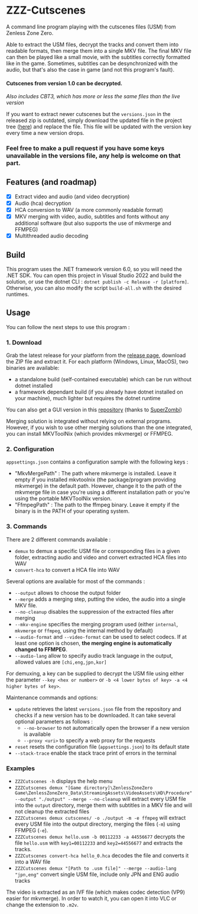 ﻿# ZZZ-Cutscenes

A command line program playing with the cutscenes files (USM) from Zenless Zone Zero.

Able to extract the USM files, decrypt the tracks and convert them into readable formats, then merge them into a single MKV file.
The final MKV file can then be played like a small movie, with the subtitles correctly formatted like in the game.
Sometimes, subtitles can be desynchronized with the audio, but that's also the case in game (and not this program's fault).

#### Cutscenes from version 1.0 can be decrypted.

_Also includes CBT3, which has more or less the same files than the live version_

If you want to extract newer cutscenes but the `versions.json` in the released zip is outdated, simply download the updated file in the project tree ([here](https://raw.githubusercontent.com/Clostro/ZZZ-cutscenes/main/versions.json)) and replace the file.
This file will be updated with the version key every time a new version drops.

### Feel free to make a pull request if you have some keys unavailable in the versions file, any help is welcome on that part.

## Features (and roadmap)

- [x] Extract video and audio (and video decryption)
- [x] Audio (hca) decryption
- [x] HCA conversion to WAV (a more commonly readable format)
- [x] MKV merging with video, audio, subtitles and fonts without any additional software (but also supports the use of mkvmerge and FFMPEG)
- [x] Multithreaded audio decoding

## Build

This program uses the .NET framework version 6.0, so you will need the .NET SDK.
You can open this project in Visual Studio 2022 and build the solution, or use the dotnet CLI : `dotnet publish -c Release -r [platform]`.
Otherwise, you can also modify the script `build-all.sh` with the desired runtimes.

## Usage

You can follow the next steps to use this program :

### 1. Download

Grab the latest release for your platform from the [release page](https://github.com/Clostro/ZZZ-cutscenes/releases/latest), download the ZIP file and extract it.
For each platform (Windows, Linux, MacOS), two binaries are available:

- a standalone build (self-contained executable) which can be run without dotnet installed
- a framework dependant build (if you already have dotnet installed on your machine), much lighter but requires the dotnet runtime

You can also get a GUI version in this [repository](https://github.com/Clostro/ZZZ-Cutscenes-GUI) (thanks to [SuperZombi](https://github.com/SuperZombi))

Merging solution is integrated without relying on external programs.
However, if you wish to use other merging solutions than the one integrated, you can install MKVToolNix (which provides mkvmerge) or FFMPEG.

### 2. Configuration

`appsettings.json` contains a configuration sample with the following keys :

- "MkvMergePath" : The path where mkvmerge is installed. Leave it empty if you installed mkvtoolnix (the package/program providing mkvmerge) in the default path. However, change it to the path of the mkvmerge file in case you're using a different installation path or you're using the portable MKVToolNix version.
- "FfmpegPath" : The path to the ffmpeg binary. Leave it empty if the binary is in the PATH of your operating system.

### 3. Commands

There are 2 different commands available :

- `demux` to demux a specific USM file or corresponding files in a given folder, extracting audio and video and convert extracted HCA files into WAV
- `convert-hca` to convert a HCA file into WAV

Several options are available for most of the commands :

- `--output` allows to choose the output folder
- `--merge` adds a merging step, putting the video, the audio into a single MKV file. 
- `--no-cleanup` disables the suppression of the extracted files after merging
- `--mkv-engine` specifies the merging program used (either `internal`, `mkvmerge` or `ffmpeg`, using the internal method by default)
- `--audio-format` and `--video-format` can be used to select codecs. If at least one option is chosen, **the merging engine is automatically changed to FFMPEG**.
- `--audio-lang` allow to specify audio track language in the output, allowed values are `[chi,eng,jpn,kor]`

For demuxing, a key can be supplied to decrypt the USM file using either the parameter `--key <hex or number>` or `-b <4 lower bytes of key> -a <4 higher bytes of key>`.

Maintenance commands and options:

- `update` retrieves the latest `versions.json` file from the repository and checks if a new version has to be downloaded. It can take several optional parameters as follows :
  - `--no-browser` to not automatically open the browser if a new version is available
  - `--proxy <uri>` to specify a web proxy for the requests
- `reset` resets the configuration file (`appsettings.json`) to its default state
- `--stack-trace` enable the stack trace print of errors in the terminal

### Examples

- `ZZZCutscenes -h` displays the help menu
- `ZZZCutscenes demux "[Game directory]\ZenlessZoneZero Game\ZenlessZoneZero_Data\StreamingAssets\VideoAssets\HD\Procedure" --output "./output" --merge --no-cleanup` will extract every USM file into the `output` directory, merge them with subtitles in a MKV file and will not cleanup the extracted files
- `ZZZCutscenes demux cutscenes/ -o ./output -m -e ffmpeg` will extract every USM file into the output directory, merging the files (`-m`) using FFMPEG (`-e`).
- `ZZZCutscenes demux hello.usm -b 00112233 -a 44556677` decrypts the file `hello.usm` with `key1=00112233` and `key2=44556677` and extracts the tracks.
- `ZZZCutscenes convert-hca hello_0.hca` decodes the file and converts it into a WAV file
- `ZZZCutscenes demux "[Path to .usm file]" --merge --audio-lang "jpn,eng"` convert single USM file, include only JPN and ENG audio tracks

The video is extracted as an IVF file (which makes codec detection (VP9) easier for mkvmerge). In order to watch it, you can open it into VLC or change the extension to `.m2v`.
